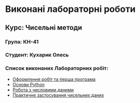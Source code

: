 # Виконані лабораторні роботи
## Курс: Чисельні методи
### Група: КН-41
### Студент: Кухарик Олесь

### Список виконаних Лабораторних робіт:
- [Оформлення робіт та перша програма](./Laboratorna1)
- [Основи Python](./Laboratorna2)
- [Робота з числовими даними](./Laboratorna3)
- [Практичне застосування чисельних даних](./Laboratorna4)
